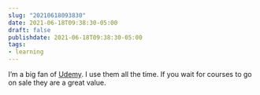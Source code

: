 ```yaml
---
slug: "20210618093830"
date: 2021-06-18T09:38:30-05:00
draft: false
publishdate: 2021-06-18T09:38:30-05:00
tags:
- learning
---
```


I’m a big fan of [Udemy][1]. I use them all the time. If you wait for courses to go on sale they are a great value.

[1]: https://www.udemy.com
